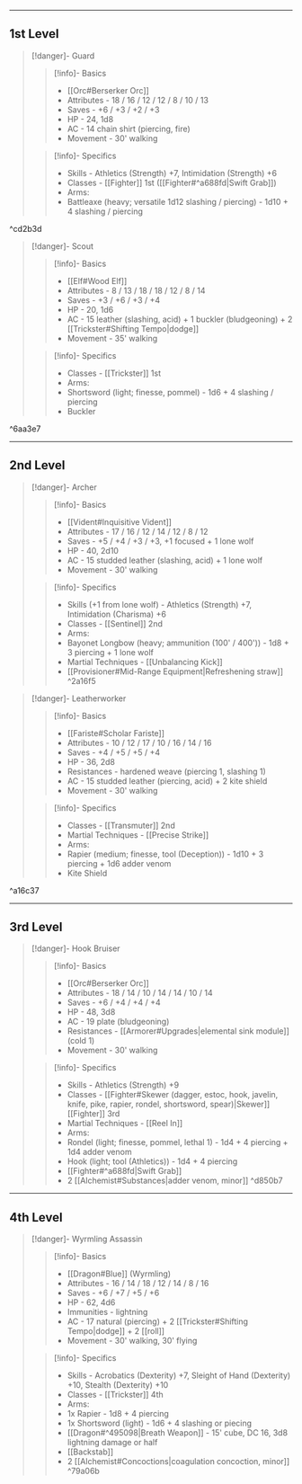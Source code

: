 -- - -
## 1st Level


>[!danger]- Guard
>>[!info]- Basics
>>* [[Orc#Berserker Orc]]
>>* Attributes - 18 / 16 / 12 / 12 / 8 / 10 / 13
>>* Saves - +6 / +3 / +2 / +3
>>* HP - 24, 1d8
>>* AC - 14 chain shirt (piercing, fire)
>>* Movement - 30' walking
>
>>[!info]- Specifics
>>* Skills - Athletics (Strength) +7, Intimidation (Strength) +6
>>* Classes - [[Fighter]] 1st ([[Fighter#^a688fd|Swift Grab]])
>>* Arms:
>>	* Battleaxe (heavy; versatile 1d12 slashing / piercing) - 1d10 + 4 slashing / piercing

^cd2b3d

>[!danger]- Scout
>>[!info]- Basics
>>* [[Elf#Wood Elf]]
>>* Attributes - 8 / 13 / 18 / 18 / 12 / 8 / 14
>>* Saves - +3 / +6 / +3 / +4
>>* HP - 20, 1d6
>>* AC - 15 leather (slashing, acid) + 1 buckler (bludgeoning) + 2 [[Trickster#Shifting Tempo|dodge]]
>>* Movement - 35' walking
>
>>[!info]- Specifics
>>* Classes - [[Trickster]] 1st
>>* Arms:
>>	* Shortsword (light; finesse, pommel) - 1d6 + 4 slashing / piercing
>>	* Buckler

^6aa3e7

- - -
## 2nd Level

>[!danger]- Archer
>>[!info]- Basics
>>* [[Vident#Inquisitive Vident]]
>>* Attributes - 17 / 16 / 12 / 14 / 12 / 8 / 12
>>* Saves - +5 / +4 / +3 / +3, +1 focused + 1 lone wolf
>>* HP - 40, 2d10
>>* AC - 15 studded leather (slashing, acid) + 1 lone wolf
>>* Movement - 30' walking
>
>>[!info]- Specifics
>>* Skills (+1 from lone wolf) - Athletics (Strength) +7, Intimidation (Charisma) +6
>>* Classes - [[Sentinel]] 2nd
>>* Arms:
>>	* Bayonet Longbow (heavy; ammunition (100' / 400')) - 1d8 + 3 piercing + 1 lone wolf
>>* Martial Techniques - [[Unbalancing Kick]]
>>* [[Provisioner#Mid-Range Equipment|Refreshening straw]]
^2a16f5

>[!danger]- Leatherworker
>>[!info]- Basics
>>* [[Fariste#Scholar Fariste]]
>>* Attributes - 10 / 12 / 17 / 10 / 16 / 14 / 16
>>* Saves - +4 / +5 / +5 / +4
>>* HP - 36, 2d8
>>* Resistances - hardened weave (piercing 1, slashing 1)
>>* AC - 15 studded leather (piercing, acid) + 2 kite shield
>>* Movement - 30' walking
>
>>[!info]- Specifics
>>* Classes - [[Transmuter]] 2nd
>>* Martial Techniques - [[Precise Strike]]
>>* Arms:
>>	* Rapier (medium; finesse, tool (Deception)) - 1d10 + 3 piercing + 1d6 adder venom
>>	* Kite Shield

^a16c37

-- - ---
## 3rd Level

>[!danger]- Hook Bruiser
>>[!info]- Basics
>>* [[Orc#Berserker Orc]]
>>* Attributes - 18 / 14 / 10 / 14 / 14 / 10 / 14
>>* Saves - +6 / +4 / +4 / +4
>>* HP - 48, 3d8
>>* AC - 19 plate (bludgeoning)
>>* Resistances - [[Armorer#Upgrades|elemental sink module]] (cold 1)
>>* Movement - 30' walking
>
>>[!info]- Specifics
>>* Skills - Athletics (Strength) +9
>>* Classes - [[Fighter#Skewer (dagger, estoc, hook, javelin, knife, pike, rapier, rondel, shortsword, spear)|Skewer]] [[Fighter]] 3rd
>>* Martial Techniques - [[Reel In]]
>>* Arms:
>>	* Rondel (light; finesse, pommel, lethal 1) - 1d4 + 4 piercing + 1d4 adder venom
>>	* Hook (light; tool (Athletics)) - 1d4 + 4 piercing
>>* [[Fighter#^a688fd|Swift Grab]]
>>* 2 [[Alchemist#Substances|adder venom, minor]]
^d850b7
-- - - -
## 4th Level

 >[!danger]- Wyrmling Assassin
>>[!info]- Basics
>>* [[Dragon#Blue]] (Wyrmling)
>>* Attributes - 16 / 14 / 18 / 12 / 14 / 8 / 16
>>* Saves - +6 / +7 / +5 / +6
>>* HP - 62, 4d6
>>* Immunities - lightning
>>* AC - 17 natural (piercing) + 2 [[Trickster#Shifting Tempo|dodge]] + 2 [[roll]]
>>* Movement - 30' walking, 30' flying
>
>>[!info]- Specifics
>>* Skills - Acrobatics (Dexterity) +7, Sleight of Hand (Dexterity) +10, Stealth (Dexterity) +10
>>* Classes - [[Trickster]] 4th
>>* Arms:
>>	* 1x Rapier - 1d8 + 4 piercing
>>	* 1x Shortsword (light) - 1d6 + 4 slashing or piecing
>>* [[Dragon#^495098|Breath Weapon]] - 15' cube, DC 16, 3d8 lightning damage or half
>>* [[Backstab]]
>>* 2 [[Alchemist#Concoctions|coagulation concoction, minor]]
^79a06b
